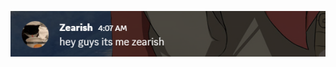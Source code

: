 ![alt](https://raw.githubusercontent.com/Zearish/Zearish/refs/heads/main/hey%20guys%20its%20me%20zearish.png)
